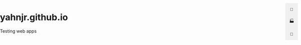 # yahnjr.github.io
Testing web apps
<!DOCTYPE html>
<html>
<head>
    <meta charset="utf-8">
    <title>La Pine Map</title>
    <meta name="viewport" content="width=device-width, initial-scale=1.0">
    <link href="https://api.mapbox.com/mapbox-gl-js/v3.2.0/mapbox-gl.css" rel="stylesheet">
    <script src="https://api.mapbox.com/mapbox-gl-js/v3.2.0/mapbox-gl.js"></script>
    <style>
        body {
            margin: 0;
            padding: 0;
        }
        #map {
            position: absolute;
            top: 0;
            bottom: 0;
            width: 100%;
        }
        .type-buttons {
            position: absolute;
            top: 10px;
            right: 10px;
            z-index: 1;
        }
        .type-button {
            width: 40px;
            height: 40px;
            background-color: #f0f0f0;
            border: none;
            cursor: pointer;
            display: flex;
            justify-content: center;
            align-items: center;
            transition: background-color 0.3s ease; /* Add transition effect */
        }
        .type-button:hover {
            background-color: #ddd;
        }
        .selected {
            background-color: #333; /* Darken the selected button */
            color: #fff; /* Set text color to white */
        }
    </style>
</head>
<body>
<div id="map"></div>
<div class="type-buttons">
    <button class="type-button" onclick="setType('Housing')">🏡</button>
    <button class="type-button" onclick="setType('Infrastructure')">🏭</button>
    <button class="type-button" onclick="setType('Transportation')">🚎</button>
</div>
<script>
    mapboxgl.accessToken = 'pk.eyJ1IjoiaWFubWFoZXIzaiIsImEiOiJjbHRnM2g3Mmgwdm50MmpxcjNiaHppcGF0In0.EDCKHSTyRqogqjRVwC5pJA';

    const map = new mapboxgl.Map({
        container: 'map',
        style: 'mapbox://styles/ianmaher3j/cltxk9cdn01ij01r53gz169jm',
        center: [-121.50527954101562, 43.66847610473633],
        zoom: 12,
    });

    let selectedType = 'Housing'; // Default type

    function setType(type) {
        selectedType = type;

        // Remove 'selected' class from all buttons
        document.querySelectorAll('.type-button').forEach(button => {
            button.classList.remove('selected');
        });

        // Add 'selected' class to the clicked button
        document.querySelector(`[onclick="setType('${type}')"]`).classList.add('selected');
    }

    map.on('dblclick', (e) => {
        const comment = prompt('Add a short comment (maximum 250 characters):');
        if (comment === null || comment.trim() === '') {
            return;
        }

        // Create a marker at the clicked location with the selected type
        const marker = new mapboxgl.Marker({
            color: getMarkerColor(selectedType),
        })
            .setLngLat(e.lngLat)
            .setPopup(new mapboxgl.Popup().setHTML(`<strong>${selectedType}</strong><br>${comment}`))
            .addTo(map);
    });

    function getMarkerColor(type) {
        switch (type) {
            case 'Housing':
                return '#FF5733'; // Orange
            case 'Infrastructure':
                return '#3498DB'; // Blue
            case 'Transportation':
                return '#27AE60'; // Green
            default:
                return '#000'; // Default black
        }
    }
</script>
</body>
</html>








